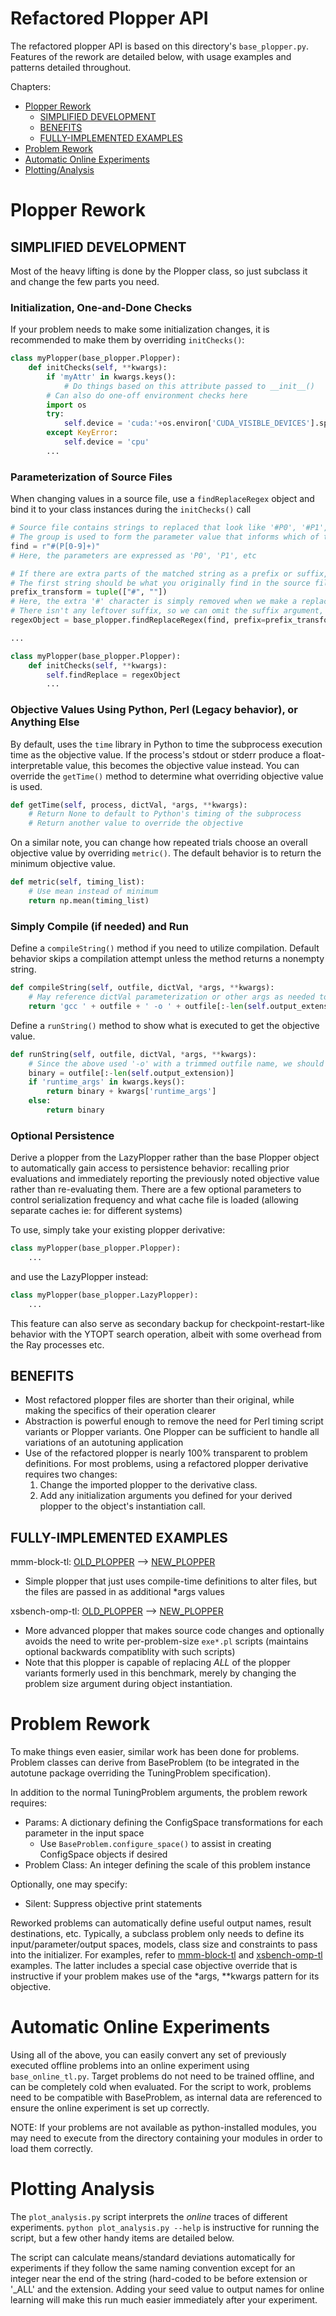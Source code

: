 # Refactored Plopper API

The refactored plopper API is based on this directory's `base_plopper.py`.
Features of the rework are detailed below, with usage examples and patterns detailed throughout.

Chapters:

* [Plopper Rework](plopperREADME.md#plopper-rework)
  + [SIMPLIFIED DEVELOPMENT](plopperREADME.md#simplified-development)
  + [BENEFITS](plopperREADME.md#benefits)
  + [FULLY-IMPLEMENTED EXAMPLES](plopperREADME.md#fully-implemented-examples)
* [Problem Rework](plopperREADME.md#problem-rework)
* [Automatic Online Experiments](plopperREADME.md#automatic-online-experiments)
* [Plotting/Analysis](plopperREADME.md#plotting-analysis)

# Plopper Rework

## SIMPLIFIED DEVELOPMENT

Most of the heavy lifting is done by the Plopper class, so just subclass it and change the few parts you need.

### Initialization, One-and-Done Checks

If your problem needs to make some initialization changes, it is recommended to make them by overriding `initChecks()`:
```python
class myPlopper(base_plopper.Plopper):
    def initChecks(self, **kwargs):
        if 'myAttr' in kwargs.keys():
            # Do things based on this attribute passed to __init__()
        # Can also do one-off environment checks here
        import os
        try:
            self.device = 'cuda:'+os.environ['CUDA_VISIBLE_DEVICES'].split(',')[0]
        except KeyError:
            self.device = 'cpu'
        ...
```

### Parameterization of Source Files

When changing values in a source file, use a `findReplaceRegex` object and bind it to your class instances during the `initChecks()` call
```python
# Source file contains strings to replaced that look like '#P0', '#P1', etc
# The group is used to form the parameter value that informs which of the problem parameters replaces this string in the file's text
find = r"#(P[0-9]+)"
# Here, the parameters are expressed as 'P0', 'P1', etc

# If there are extra parts of the matched string as a prefix or suffix, specify how they should be found and replaced here
# The first string should be what you originally find in the source file, the second should be its replacement
prefix_transform = tuple(["#", ""])
# Here, the extra '#' character is simply removed when we make a replacement
# There isn't any leftover suffix, so we can omit the suffix argument, but it is explicitly shown below
regexObject = base_plopper.findReplaceRegex(find, prefix=prefix_transform, suffix=None)

...

class myPlopper(base_plopper.Plopper):
    def initChecks(self, **kwargs):
        self.findReplace = regexObject
        ...
```

### Objective Values Using Python, Perl (Legacy behavior), or Anything Else

By default, uses the `time` library in Python to time the subprocess execution time as the objective value.
If the process's stdout or stderr produce a float-interpretable value, this becomes the objective value instead.
You can override the `getTime()` method to determine what overriding objective value is used.
```python
def getTime(self, process, dictVal, *args, **kwargs):
    # Return None to default to Python's timing of the subprocess
    # Return another value to override the objective
```
On a similar note, you can change how repeated trials choose an overall objective value by overriding `metric()`.
The default behavior is to return the minimum objective value.
```python
def metric(self, timing_list):
    # Use mean instead of minimum
    return np.mean(timing_list)
```

### Simply Compile (if needed) and Run

Define a `compileString()` method if you need to utilize compilation.
Default behavior skips a compilation attempt unless the method returns a nonempty string.
```python
def compileString(self, outfile, dictVal, *args, **kwargs):
    # May reference dictVal parameterization or other args as needed to customize compilation
    return 'gcc ' + outfile + ' -o ' + outfile[:-len(self.output_extension)]
```

Define a `runString()` method to show what is executed to get the objective value.
```python
def runString(self, outfile, dictVal, *args, **kwargs):
    # Since the above used '-o' with a trimmed outfile name, we should replicate that change here
    binary = outfile[:-len(self.output_extension)]
    if 'runtime_args' in kwargs.keys():
        return binary + kwargs['runtime_args']
    else:
        return binary
```

### Optional Persistence

Derive a plopper from the LazyPlopper rather than the base Plopper object to automatically gain access to persistence behavior: recalling prior evaluations and immediately reporting the previously noted objective value rather than re-evaluating them.
There are a few optional parameters to control serialization frequency and what cache file is loaded (allowing separate caches ie: for different systems)

To use, simply take your existing plopper derivative:
```python
class myPlopper(base_plopper.Plopper):
    ...
```

and use the LazyPlopper instead:
```python
class myPlopper(base_plopper.LazyPlopper):
    ...
```

This feature can also serve as secondary backup for checkpoint-restart-like behavior with the YTOPT search operation, albeit with some overhead from the Ray processes etc.

## BENEFITS

* Most refactored plopper files are shorter than their original, while making the specifics of their operation clearer
* Abstraction is powerful enough to remove the need for Perl timing script variants or Plopper variants. One Plopper can be sufficient to handle all variations of an autotuning application
* Use of the refactored plopper is nearly 100% transparent to problem definitions. For most problems, using a refactored plopper derivative requires two changes:
    1. Change the imported plopper to the derivative class.
    2. Add any initialization arguments you defined for your derived plopper to the object's instantiation call.

## FULLY-IMPLEMENTED EXAMPLES

mmm-block-tl: [OLD_PLOPPER](mmm-block-tl/plopper/plopper.py) --> [NEW\_PLOPPER](mmm-block-tl/plopper/newPlopper.py)
* Simple plopper that just uses compile-time definitions to alter files, but the files are passed in as additional \*args values

xsbench-omp-tl: [OLD\_PLOPPER](xsbench-omp-tl/plopper/plopper.py) --> [NEW\_PLOPPER](xsbench-omp-tl/plopper/newPlopper.py)
* More advanced plopper that makes source code changes and optionally avoids the need to write per-problem-size `exe*.pl` scripts (maintains optional backwards compatiblity with such scripts)
* Note that this plopper is capable of replacing _ALL_ of the plopper variants formerly used in this benchmark, merely by changing the problem size argument during object instantiation.

# Problem Rework

To make things even easier, similar work has been done for problems.
Problem classes can derive from BaseProblem (to be integrated in the autotune package overriding the TuningProblem specification).

In addition to the normal TuningProblem arguments, the problem rework requires:
* Params: A dictionary defining the ConfigSpace transformations for each parameter in the input space
  + Use `BaseProblem.configure_space()` to assist in creating ConfigSpace objects if desired
* Problem Class: An integer defining the scale of this problem instance

Optionally, one may specify:
* Silent: Suppress objective print statements

Reworked problems can automatically define useful output names, result destinations, etc.
Typically, a subclass problem only needs to define its input/parameter/output spaces, models, class size and constraints to pass into the initializer.
For examples, refer to [mmm-block-tl](mmm-block-tl/mmm_problem/NEW_s.py) and [xsbench-omp-tl](xsbench-omp-tl/xsbench/NEW_s.py) examples.
The latter includes a special case objective override that is instructive if your problem makes use of the \*args, \*\*kwargs pattern for its objective.

# Automatic Online Experiments

Using all of the above, you can easily convert any set of previously executed offline problems into an online experiment using `base_online_tl.py`.
Target problems do not need to be trained offline, and can be completely cold when evaluated.
For the script to work, problems need to be compatible with BaseProblem, as internal data are referenced to ensure the online experiment is set up correctly.

NOTE: If your problems are not available as python-installed modules, you may need to execute from the directory containing your modules in order to load them correctly.

# Plotting Analysis

The `plot_analysis.py` script interprets the _online_ traces of different experiments.
`python plot_analysis.py --help` is instructive for running the script, but a few other handy items are detailed below.

The script can calculate means/standard deviations automatically for experiments if they follow the same naming convention except for an integer near the end of the string (hard-coded to be before extension or '\_ALL' and the extension. Adding your seed value to output names for online learning will make this run much easier immediately after your experiment.



